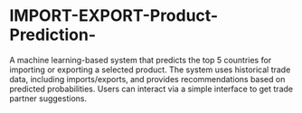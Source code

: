 # IMPORT-EXPORT-Product-Prediction-
A machine learning-based system that predicts the top 5 countries for importing or exporting a selected product. The system uses historical trade data, including imports/exports, and provides recommendations based on predicted probabilities. Users can interact via a simple interface to get trade partner suggestions.
